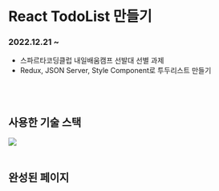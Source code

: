 # React TodoList 만들기
### 2022.12.21 ~
- 스파르타코딩클럽 내일배움캠프 선발대 선별 과제
- Redux, JSON Server, Style Component로 투두리스트 만들기
<br>
<br>

## 사용한 기술 스택  
<img src="https://img.shields.io/badge/react-61DAFB?style=for-the-badge&logo=react&logoColor=black">
<br>
<br>

## 완성된 페이지
